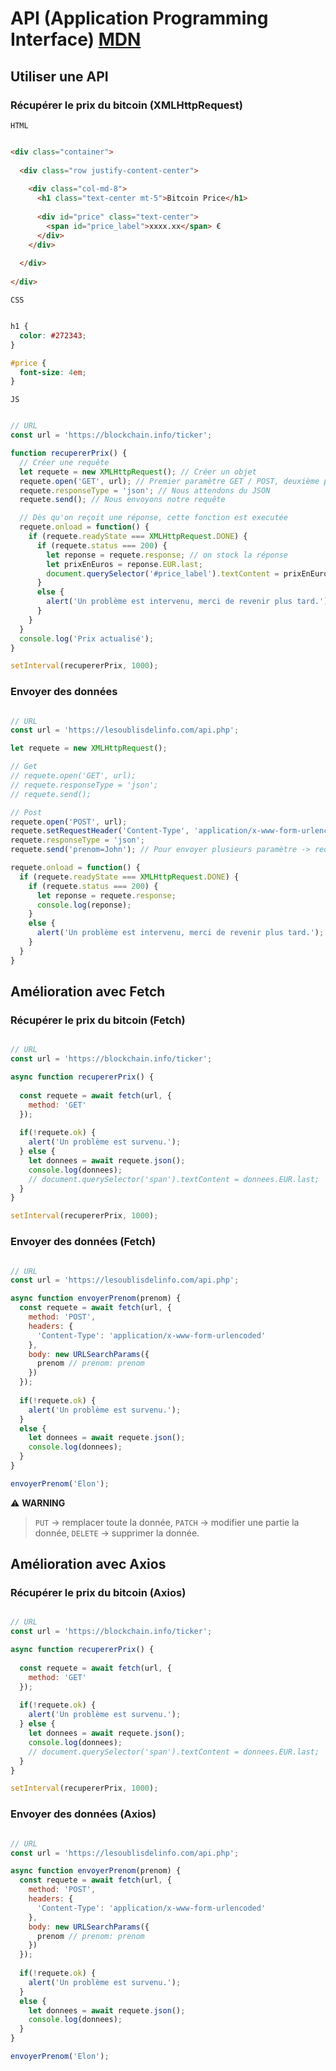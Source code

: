 # API (Application Programming Interface) [MDN](https://developer.mozilla.org/fr/docs/Learn/JavaScript/Client-side_web_APIs/Introduction)

## Utiliser une API

### Récupérer le prix du bitcoin (XMLHttpRequest)

`HTML`

```html

<div class="container">
  
  <div class="row justify-content-center">
    
    <div class="col-md-8">
      <h1 class="text-center mt-5">Bitcoin Price</h1>
      
      <div id="price" class="text-center">
        <span id="price_label">xxxx.xx</span> €
      </div>
    </div>
    
  </div>
  
</div>

```

`CSS`

```css

h1 {
  color: #272343;
}

#price {
  font-size: 4em;
}

```

`JS`

```js

// URL
const url = 'https://blockchain.info/ticker';

function recupererPrix() {
  // Créer une requête
  let requete = new XMLHttpRequest(); // Créer un objet
  requete.open('GET', url); // Premier paramètre GET / POST, deuxième paramètr : url
  requete.responseType = 'json'; // Nous attendons du JSON
  requete.send(); // Nous envoyons notre requête

  // Dès qu'on reçoit une réponse, cette fonction est executée
  requete.onload = function() {
    if (requete.readyState === XMLHttpRequest.DONE) {
      if (requete.status === 200) {
        let reponse = requete.response; // on stock la réponse
        let prixEnEuros = reponse.EUR.last;
        document.querySelector('#price_label').textContent = prixEnEuros;
      }
      else {
        alert('Un problème est intervenu, merci de revenir plus tard.');
      }
    }
  }
  console.log('Prix actualisé');
}

setInterval(recupererPrix, 1000);

```

### Envoyer des données

```js

// URL
const url = 'https://lesoublisdelinfo.com/api.php';

let requete = new XMLHttpRequest();

// Get
// requete.open('GET', url);
// requete.responseType = 'json';
// requete.send();

// Post
requete.open('POST', url);
requete.setRequestHeader('Content-Type', 'application/x-www-form-urlencoded');
requete.responseType = 'json';
requete.send('prenom=John'); // Pour envoyer plusieurs paramètre -> requete.send('prenom=John&nom=Doe');

requete.onload = function() {
  if (requete.readyState === XMLHttpRequest.DONE) {
    if (requete.status === 200) {
      let reponse = requete.response;
      console.log(reponse);
    }
    else {
      alert('Un problème est intervenu, merci de revenir plus tard.');
    }
  }
}

```

## Amélioration avec Fetch

### Récupérer le prix du bitcoin (Fetch)

```js

// URL
const url = 'https://blockchain.info/ticker';

async function recupererPrix() {
 
  const requete = await fetch(url, {
    method: 'GET'
  });
  
  if(!requete.ok) {
    alert('Un problème est survenu.');
  } else {
    let donnees = await requete.json();
    console.log(donnees);
    // document.querySelector('span').textContent = donnees.EUR.last;
  }
}

setInterval(recupererPrix, 1000);

```

### Envoyer des données (Fetch)

```js

// URL
const url = 'https://lesoublisdelinfo.com/api.php';

async function envoyerPrenom(prenom) {
  const requete = await fetch(url, {
    method: 'POST',
    headers: {
      'Content-Type': 'application/x-www-form-urlencoded'
    },
    body: new URLSearchParams({
      prenom // prenom: prenom
    })
  });
  
  if(!requete.ok) {
    alert('Un problème est survenu.');
  }
  else {
    let donnees = await requete.json();
    console.log(donnees);
  }
}

envoyerPrenom('Elon');

```

⚠️ **WARNING**
> `PUT` -> remplacer toute la donnée, `PATCH` -> modifier une partie la donnée, `DELETE` -> supprimer la donnée.

## Amélioration avec Axios

### Récupérer le prix du bitcoin (Axios)

```js

// URL
const url = 'https://blockchain.info/ticker';

async function recupererPrix() {
 
  const requete = await fetch(url, {
    method: 'GET'
  });
  
  if(!requete.ok) {
    alert('Un problème est survenu.');
  } else {
    let donnees = await requete.json();
    console.log(donnees);
    // document.querySelector('span').textContent = donnees.EUR.last;
  }
}

setInterval(recupererPrix, 1000);

```

### Envoyer des données (Axios)

```js

// URL
const url = 'https://lesoublisdelinfo.com/api.php';

async function envoyerPrenom(prenom) {
  const requete = await fetch(url, {
    method: 'POST',
    headers: {
      'Content-Type': 'application/x-www-form-urlencoded'
    },
    body: new URLSearchParams({
      prenom // prenom: prenom
    })
  });
  
  if(!requete.ok) {
    alert('Un problème est survenu.');
  }
  else {
    let donnees = await requete.json();
    console.log(donnees);
  }
}

envoyerPrenom('Elon');

```
